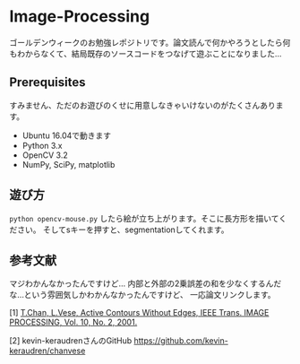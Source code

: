 # Image-Processing
ゴールデンウィークのお勉強レポジトリです。論文読んで何かやろうとしたら何もわからなくて、結局既存のソースコードをつなげて遊ぶことになりました…

## Prerequisites
すみません、ただのお遊びのくせに用意しなきゃいけないのがたくさんあります。
+ Ubuntu 16.04で動きます
+ Python 3.x
+ OpenCV 3.2
+ NumPy, SciPy, matplotlib

## 遊び方
`python opencv-mouse.py`
したら絵が立ち上がります。そこに長方形を描いてください。
そしてsキーを押すと、segmentationしてくれます。

## 参考文献
マジわかんなかったんですけど…
内部と外部の2乗誤差の和を少なくするんだな…という雰囲気しかわかんなかったんですけど、
一応論文リンクします。

[1] [T.Chan, L.Vese, Active Contours Without Edges, IEEE Trans. IMAGE PROCESSING, Vol. 10, No. 2, 2001.](http://www.math.ucla.edu/~lvese/PAPERS/IEEEIP2001.pdf)

[2] kevin-keraudrenさんのGitHub https://github.com/kevin-keraudren/chanvese

